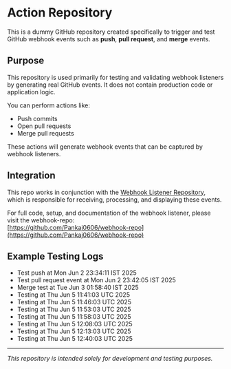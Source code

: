 # Action Repository

This is a dummy GitHub repository created specifically to trigger and test GitHub webhook events such as **push**, **pull request**, and **merge** events.

## Purpose

This repository is used primarily for testing and validating webhook listeners by generating real GitHub events. It does not contain production code or application logic.

You can perform actions like:
- Push commits
- Open pull requests
- Merge pull requests

These actions will generate webhook events that can be captured by webhook listeners.

## Integration

This repo works in conjunction with the [Webhook Listener Repository](https://github.com/Pankaj0606/webhook-repo), which is responsible for receiving, processing, and displaying these events.

For full code, setup, and documentation of the webhook listener, please visit the webhook-repo:  
[https://github.com/Pankaj0606/webhook-repo](https://github.com/Pankaj0606/webhook-repo)

## Example Testing Logs

- Test push at Mon Jun 2 23:34:11 IST 2025  
- Test pull request event at Mon Jun 2 23:42:05 IST 2025  
- Merge test at Tue Jun 3 01:58:40 IST 2025
- Testing at Thu Jun 5 11:41:03 UTC 2025
- Testing at Thu Jun 5 11:46:03 UTC 2025
- Testing at Thu Jun 5 11:53:03 UTC 2025
- Testing at Thu Jun 5 11:58:03 UTC 2025
- Testing at Thu Jun 5 12:08:03 UTC 2025
- Testing at Thu Jun 5 12:13:03 UTC 2025
- Testing at Thu Jun 5 12:40:03 UTC 2025

---

*This repository is intended solely for development and testing purposes.*
